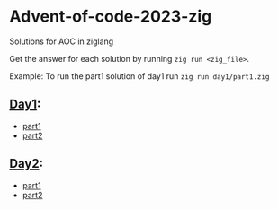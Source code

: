 # Advent-of-code-2023-zig
Solutions for AOC in ziglang

Get the answer for each solution by running `zig run <zig_file>`.

Example: To run the part1 solution of day1 run `zig run day1/part1.zig`

## [Day1](day1):
- [part1](day1/part1.zig)
- [part2](day1/part2.zig)

## [Day2](day2):
- [part1](day2/part1.zig)
- [part2](day2/part2.zig)
